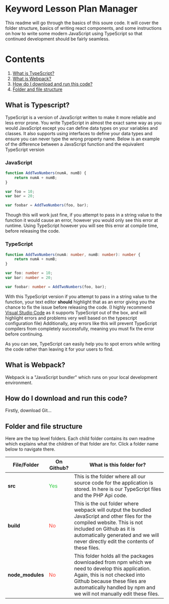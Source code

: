 # Keyword Lesson Plan Manager
This readme will go through the basics of this soure code. It will cover the folder structure, basics of writing react components, and some instructions on how to write some modern JavaScript using TypeScript so that continued development should be fairly seamless. 

# Contents
1. [What is TypeScript?](#what-is-typescript)
2. [What is Webpack?](#what-is-webpack)
3. [How do I download and run this code?](how-do-i-download-and-run-this-code)
4. [Folder and file structure](#folder-and-file-structure)

## What is Typescript?
TypeScript is a version of JavaScript written to make it more reliable and less error prone. You write TypeScript in almost the exact same way as you would JavaScript except you can define data types on your variables and classes. 
It also supports using interfaces to define your data types and ensure you can never type the wrong property name. 
Below is an example of the difference between a JavaScript function and the equivalent TypeScript version

### JavaScript
```javascript
function AddTwoNumbers(numA, numB) {
    return numA + numB;
}

var foo = 10;
var bar = 20;

var foobar = AddTwoNumbers(foo, bar);
```

Though this will work just fine, if you attempt to pass in a string value to the function it would cause an error, however you would only see this error at runtime. Using TypeScript however you will see this error at compile time, before releasing the code.

### TypeScript
```typescript
function AddTwoNumbers(numA: number, numB: number): number {
    return numA + numB;
}

var foo: number = 10;
var bar: number = 20;

var foobar: number = AddTwoNumbers(foo, bar);
```

With this TypeScript version if you attempt to pass in a string value to the function, your text editor **should** highlight that as an error giving you the chance to fix the issue before releasing the code. (I highly recommend [Visual Studio Code](https://code.visualstudio.com) as it supports TypeScript out of the box, and will highlight errors and problems very well based on the typescript configuration file)
Additionally, any errors like this will prevent TypeScript compilers from completely successfully, meaning you must fix the error before continuing. 

As you can see, TypeScript can easily help you to spot errors while writing the code rather than leaving it for your users to find. 

## What is Webpack?
Webpack is a "JavaScript bundler" which runs on your local development environment. 

## How do I download and run this code?
Firstly, download Git...

## Folder and file structure
Here are the top level folders. Each child folder contains its own readme which explains what the children of that folder are for. Click a folder name below to navigate there.

File/Folder | On Github? | What is this folder for?
---|---|---
**src** | <span style="color: #2ECC40;">Yes</span> | This is the folder where all our source code for the application is stored. In here is our TypeScript files and the PHP Api code.
**build** | <span style="color: #FF4136;">No</span> | This is the out folder where webpack will output the bundled JavaScript and other files for the compiled website. This is not included on Github as it is automatically generated and we will never directly edit the contents of these files.
**node_modules** | <span style="color: #FF4136;">No</span> | This folder holds all the packages downloaded from npm which we need to develop this application. Again, this is not checked into Github because these files are automatically handled by npm and we will not manually edit these files.